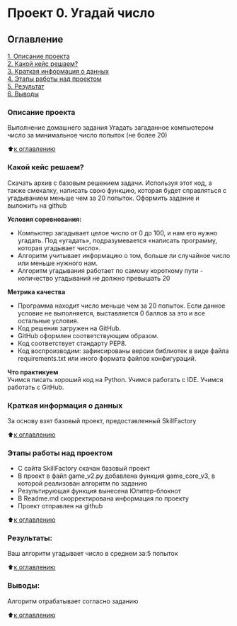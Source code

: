 # Проект 0. Угадай число

## Оглавление  
[1. Описание проекта](.README.md#Описание-проекта)  
[2. Какой кейс решаем?](.README.md#Какой-кейс-решаем)  
[3. Краткая информация о данных](.README.md#Краткая-информация-о-данных)  
[4. Этапы работы над проектом](.README.md#Этапы-работы-над-проектом)  
[5. Результат](.README.md#Результат)    
[6. Выводы](README.md#Выводы) 

### Описание проекта    
Выполнение домашнего задания
Угадать загаданное компьютером число за минимальное число попыток (не более 20)

:arrow_up:[к оглавлению](_)


### Какой кейс решаем?    
Скачать архив с базовым решением задачи. Используя этот код, а также смекалку, написать свою функцию, 
которая будет справляться с угадыванием меньше чем за 20 попыток.
Оформить задание и выложить на github

**Условия соревнования:**  
- Компьютер загадывает целое число от 0 до 100, и нам его нужно угадать. Под «угадать», подразумевается «написать программу, которая угадывает число».
- Алгоритм учитывает информацию о том, больше ли случайное число или меньше нужного нам.
- Алгоритм угадывания работает по самому короткому пути - количество угадываний не должно превышать 20 

**Метрика качества**     
-  Программа находит число меньше чем за 20 попыток. Если данное условие не выполняется, выставляется 0 баллов за это и все остальные условия.
-	Код решения загружен на GitHub.
-	GitHub оформлен соответствующим образом.
-	Код соответствует стандарту PEP8.
-	Код воспроизводим: зафиксированы версии библиотек в виде файла requirements.txt или иного формата файлов конфигураций.

**Что практикуем**     
Учимся писать хороший код на Python.
Учимся работать с IDE.
Учимся работать с GitHub.


### Краткая информация о данных
За основу взят базовый проект, предоставленный SkillFactory

  
:arrow_up:[к оглавлению](.README.md#Оглавление)


### Этапы работы над проектом  
- С сайта SkillFactory скачан базовый проект 
- В проект в файл game_v2.py добавлена функция game_core_v3, в которой реализован алгоритм по заданию
- Результирующая функция вынесена Юпитер-блокнот
- В Readme.md скорректирована информация по проекту
- Проект отправлен на github

:arrow_up:[к оглавлению](.README.md#Оглавление)


### Результаты:  
Ваш алгоритм угадывает число в среднем за:5 попыток


:arrow_up:[к оглавлению](.README.md#Оглавление)


### Выводы:  
Алгоритм отрабатывает согласно заданию

:arrow_up:[к оглавлению](.README.md#Оглавление)



